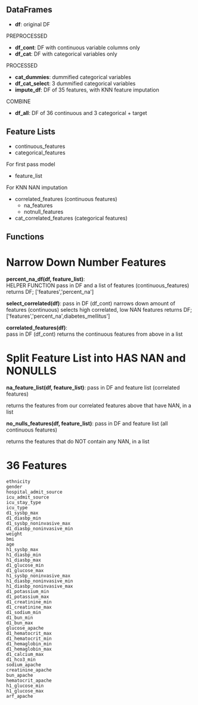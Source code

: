 ## DataFrames
- **df**: original DF

PREPROCESSED
- **df_cont**: DF with continuous variable columns only
- **df_cat**: DF with categorical variables only

PROCESSED
- **cat_dummies**: dummified categorical variables
- **df_cat_select**: 3 dummified categorical variables
- **impute_df**: DF of 35 features, with KNN feature imputation

COMBINE
- **df_all**: DF of 36 continuous and 3 categorical + target

## Feature Lists
- continuous_features
- categorical_features

For first pass model
- feature_list

For KNN NAN imputation
- correlated_features (continuous features)
    - na_features
    - notnull_features
- cat_correlated_features (categorical features)

## Functions
# Narrow Down Number Features
**percent_na_df(df, feature_list)**:   
HELPER FUNCTION
pass in DF and a list of features (continuous_features)
returns DF; ['features','percent_na']


**select_correlated(df)**:
pass in DF (df_cont)
narrows down amount of features (continuous)
selects 
    high correlated, 
    low NAN features
returns DF; ['features','percent_na',diabetes_mellitus']


**correlated_features(df)**:  
pass in DF (df_cont)
returns the continuous features from above in a list


# Split Feature List into HAS NAN and NONULLS
**na_feature_list(df, feature_list)**:
pass in DF and feature list (correlated features)

returns the features from our correlated features above that have NAN, in a list

**no_nulls_features(df, feature_list)**:
pass in DF and feature list (all continuous features)

returns the features that do NOT contain any NAN, in a list


# 36 Features
    ethnicity  
    gender  
    hospital_admit_source
    icu_admit_source  
    icu_stay_type  
    icu_type   
    d1_sysbp_max  
    d1_diasbp_min  
    d1_sysbp_noninvasive_max  
    d1_diasbp_noninvasive_min  
    weight  
    bmi   
    age  
    h1_sysbp_max  
    h1_diasbp_min  
    h1_diasbp_max  
    d1_glucose_min  
    d1_glucose_max  
    h1_sysbp_noninvasive_max  
    h1_diasbp_noninvasive_min  
    h1_diasbp_noninvasive_max  
    d1_potassium_min  
    d1_potassium_max  
    d1_creatinine_min  
    d1_creatinine_max  
    d1_sodium_min  
    d1_bun_min  
    d1_bun_max  
    glucose_apache
    d1_hematocrit_max  
    d1_hematocrit_min  
    d1_hemaglobin_min  
    d1_hemaglobin_max  
    d1_calcium_max  
    d1_hco3_min  
    sodium_apache  
    creatinine_apache  
    bun_apache  
    hematocrit_apache  
    h1_glucose_min  
    h1_glucose_max  
    arf_apache  
